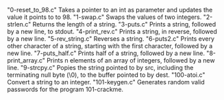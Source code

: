 "0-reset_to_98.c"                   Takes a pointer to an int as parameter and updates the value it points to to 98.
"1-swap.c"                          Swaps the values of two integers.
"2-strlen.c"                        Returns the length of a string.
"3-puts.c"                          Prints a string, followed by a new line, to stdout.
"4-print_rev.c"                     Prints a string, in reverse, followed by a new line.
"5-rev_string.c"                    Reverses a string.
"6-puts2.c"                         Prints every other character of a string, starting with the first character, followed by a new line.
"7-puts_half.c"                     Prints half of a string, followed by a new line.
"8-print_array.c"                   Prints n elements of an array of integers, followed by a new line.
"9-strcpy.c"                        Popies the string pointed to by src, including the terminating null byte (\0), to the buffer pointed to by dest.
"100-atoi.c"                        Convert a string to an integer.
"101-keygen.c"                      Generates random valid passwords for the program 101-crackme.
